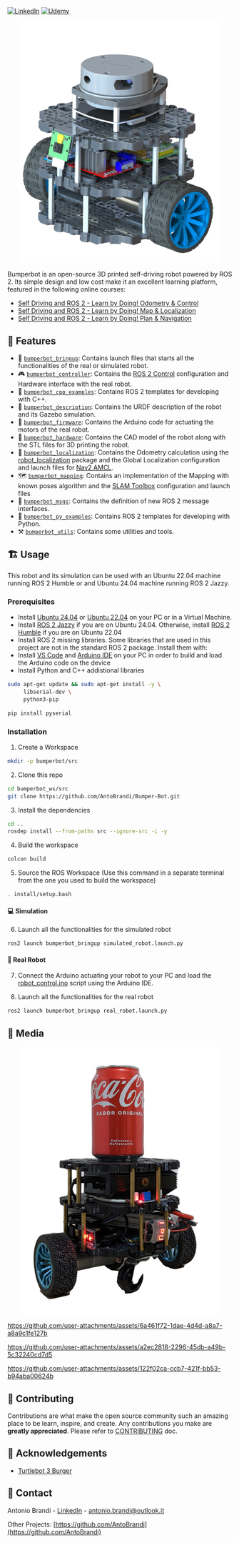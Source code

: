 [![LinkedIn][linkedin-shield]][linkedin-url]
[![Udemy][udemy-shield]][udemy-url]

<p align="center">
  <img src="media/BumperBot.png" alt="Logo" width="450">
</p>

Bumperbot is an open-source 3D printed self-driving robot powered by ROS 2. Its simple design and low cost make it an excellent learning platform, featured in the following online courses:
* [Self Driving and ROS 2 - Learn by Doing! Odometry & Control
](https://www.udemy.com/course/self-driving-and-ros-2-learn-by-doing-odometry-control/?referralCode=50BCC4E84DB2DB09BFB3)
* [Self Driving and ROS 2 - Learn by Doing! Map & Localization
](https://www.udemy.com/course/self-driving-and-ros-2-learn-by-doing-map-localization/?referralCode=8FC4AC725C57F7A93F79)
* [Self Driving and ROS 2 - Learn by Doing! Plan & Navigation](https://www.udemy.com/course/self-driving-and-ros-2-learn-by-doing-plan-navigation/?referralCode=1F6AFF9E9A8E7D5D057A)

## :robot: Features

- :rocket: [`bumperbot_bringup`](./bumperbot_bringup): Contains launch files that starts all the functionalities of the real or simulated robot.
- :video_game: [`bumperbot_controller`](./bumperbot_controller): Contains the [ROS 2 Control](https://control.ros.org/rolling/index.html) configuration and Hardware interface with the real robot.
- :paperclip: [`bumperbot_cpp_examples`](./bumperbot_cpp_examples): Contains ROS 2 templates for developing with C++.
- :ledger: [`bumperbot_description`](./bumperbot_description): Contains the URDF description of the robot and its Gazebo simulation.
- :battery: [`bumperbot_firmware`](./bumperbot_firmware): Contains the Arduino code for actuating the motors of the real robot.
- :car: [`bumperbot_hardware`](./bumperbot_hardware): Contains the CAD model of the robot along with the STL files for 3D printing the robot.
- :pushpin: [`bumperbot_localization`](./bumperbot_localization): Contains the Odometry calculation using the [robot_localization](https://docs.ros.org/en/melodic/api/robot_localization/html/index.html) package and the Global Localization configuration and launch files for [Nav2 AMCL](https://docs.nav2.org/configuration/packages/configuring-amcl.html).
- :world_map: [`bumperbot_mapping`](./bumperbot_mapping): Contains an implementation of the Mapping with known poses algorithm and the [SLAM Toolbox](https://github.com/SteveMacenski/slam_toolbox) configuration and launch files
- :email: [`bumperbot_msgs`](./bumperbot_msgs/): Contains the definition of new ROS 2 message interfaces.
- :paperclip: [`bumperbot_py_examples`](./bumperbot_py_examples/): Contains ROS 2 templates for developing with Python.
- :hammer_and_pick: [`bumperbot_utils`](./bumperbot_utils/): Contains some utilities and tools.

## :building_construction: Usage

This robot and its simulation can be used with an Ubuntu 22.04 machine running ROS 2 Humble or and Ubuntu 24.04 machine running ROS 2 Jazzy.

### Prerequisites

* Install [Ubuntu 24.04](https://ubuntu.com/download/desktop) or [Ubuntu 22.04](https://releases.ubuntu.com/jammy/) on your PC or in a Virtual Machine.
* Install [ROS 2 Jazzy](https://docs.ros.org/en/jazzy/Installation/Ubuntu-Install-Debians.html) if you are on Ubuntu 24.04. Otherwise, install [ROS 2 Humble](https://docs.ros.org/en/jazzy/Installation/Ubuntu-Install-Debians.html) if you are on Ubuntu 22.04
* Install ROS 2 missing libraries. Some libraries that are used in this project are not in the standard ROS 2 package. Install them with:
* Install [VS Code](https://code.visualstudio.com/) and [Arduino IDE](https://docs.arduino.cc/software/ide-v2/tutorials/getting-started/ide-v2-downloading-and-installing/) on your PC in order to build and load the Arduino code on the device
* Install Python and C++ addistional libraries
```sh
sudo apt-get update && sudo apt-get install -y \
     libserial-dev \
     python3-pip
```

```sh
pip install pyserial
```

### Installation

1. Create a Workspace
```sh
mkdir -p bumperbot/src
```

2. Clone this repo
```sh
cd bumperbot_ws/src
git clone https://github.com/AntoBrandi/Bumper-Bot.git
```

3. Install the dependencies
```sh
cd ..
rosdep install --from-paths src --ignore-src -i -y
```

4. Build the workspace
```sh
colcon build
```

5. Source the ROS Workspace (Use this command in a separate terminal from the one you used to build the workspace)
```sh
. install/setup.bash
```

#### :computer: Simulation

6. Launch all the functionalities for the simulated robot
```sh
ros2 launch bumperbot_bringup simulated_robot.launch.py
```

#### :mechanical_arm: Real Robot

7. Connect the Arduino actuating your robot to your PC and load the [robot_control.ino](./bumperbot_firmware/firmware/robot_control/robot_control.ino) script using the Arduino IDE.

8. Launch all the functionalities for the real robot
```sh
ros2 launch bumperbot_bringup real_robot.launch.py
```

## :selfie: Media

<p align="center">
  <img src="media/real_robot_coke.png" alt="Robot Coke" width="450">
</p>

https://github.com/user-attachments/assets/6a461f72-1dae-4d4d-a8a7-a8a9c1fe127b

https://github.com/user-attachments/assets/a2ec2818-2296-45db-a49b-5c32240cd7d5

https://github.com/user-attachments/assets/122f02ca-ccb7-421f-bb53-b94aba00624b


## :raised_hands: Contributing

Contributions are what make the open source community such an amazing place to be learn, inspire, and create. Any contributions you make are **greatly appreciated**.
Please refer to [CONTRIBUTING](CONTRIBUTING.md) doc.

## :star2: Acknowledgements
* [Turtlebot 3 Burger](https://emanual.robotis.com/docs/en/platform/turtlebot3/overview/)

## :link: Contact

Antonio Brandi - [LinkedIn]([linkedin-url]) - antonio.brandi@outlook.it

Other Projects: [https://github.com/AntoBrandi](https://github.com/AntoBrandi)


[linkedin-shield]: https://img.shields.io/badge/-LinkedIn-black.svg?style=flat-square&logo=linkedin&colorB=555
[linkedin-url]: https://www.linkedin.com/in/antonio-brandi-512166bb/
[udemy-shield]: https://img.shields.io/badge/-Udemy-black.svg?style=flat-square&logo=udemy&colorB=555
[udemy-url]: https://www.udemy.com/course/self-driving-and-ros-2-learn-by-doing-odometry-control/?referralCode=50BCC4E84DB2DB09BFB3
